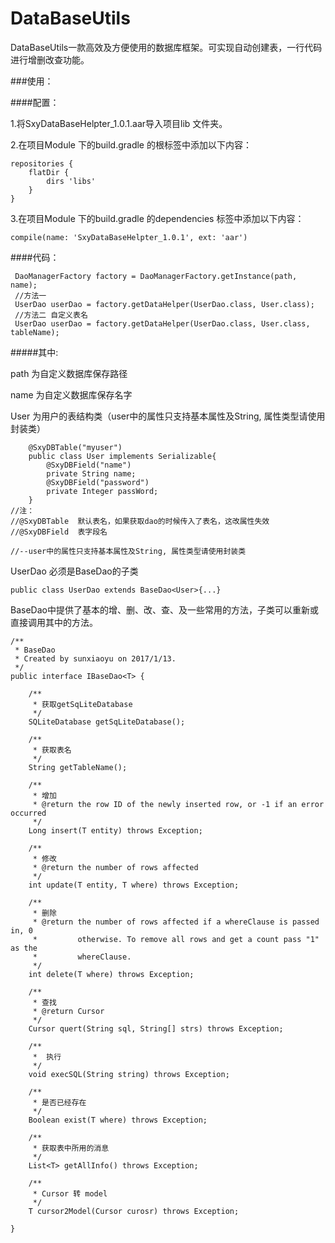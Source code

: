 # DataBaseUtils
DataBaseUtils一款高效及方便使用的数据库框架。可实现自动创建表，一行代码进行增删改查功能。


###使用：

####配置：

1.将SxyDataBaseHelpter_1.0.1.aar导入项目lib 文件夹。

2.在项目Module 下的build.gradle 的根标签中添加以下内容：

    repositories {
        flatDir {
            dirs 'libs'
        }
    }

3.在项目Module 下的build.gradle 的dependencies 标签中添加以下内容：

    compile(name: 'SxyDataBaseHelpter_1.0.1', ext: 'aar')
    
####代码：
 
     DaoManagerFactory factory = DaoManagerFactory.getInstance(path, name);
     //方法一
     UserDao userDao = factory.getDataHelper(UserDao.class, User.class);  
     //方法二 自定义表名
     UserDao userDao = factory.getDataHelper(UserDao.class, User.class, tableName);  
          
 
#####其中:

path 为自定义数据库保存路径

name 为自定义数据库保存名字
    
User 为用户的表结构类（user中的属性只支持基本属性及String, 属性类型请使用封装类）
    
       
        @SxyDBTable("myuser")       
        public class User implements Serializable{       
            @SxyDBField("name")     
            private String name;
            @SxyDBField("password")
            private Integer passWord;
        }
    //注：        
    //@SxyDBTable  默认表名，如果获取dao的时候传入了表名，这改属性失效
    //@SxyDBField  表字段名
    
    //--user中的属性只支持基本属性及String, 属性类型请使用封装类
               
UserDao 必须是BaseDao的子类

    public class UserDao extends BaseDao<User>{...}
    
BaseDao中提供了基本的增、删、改、查、及一些常用的方法，子类可以重新或直接调用其中的方法。

    /**
     * BaseDao
     * Created by sunxiaoyu on 2017/1/13.
     */
    public interface IBaseDao<T> {
    
        /**
         * 获取getSqLiteDatabase
         */
        SQLiteDatabase getSqLiteDatabase();
    
        /**
         * 获取表名
         */
        String getTableName();
        
        /**
         * 增加
         * @return the row ID of the newly inserted row, or -1 if an error occurred
         */
        Long insert(T entity) throws Exception;
    
        /**
         * 修改
         * @return the number of rows affected
         */
        int update(T entity, T where) throws Exception;
    
        /**
         * 删除
         * @return the number of rows affected if a whereClause is passed in, 0
         *         otherwise. To remove all rows and get a count pass "1" as the
         *         whereClause.
         */
        int delete(T where) throws Exception;
    
        /**
         * 查找
         * @return Cursor
         */
        Cursor quert(String sql, String[] strs) throws Exception;
    
        /**
         *  执行
         */
        void execSQL(String string) throws Exception;
    
        /**
         * 是否已经存在
         */
        Boolean exist(T where) throws Exception;
    
        /**
         * 获取表中所用的消息
         */
        List<T> getAllInfo() throws Exception;
    
        /**
         * Cursor 转 model
         */
        T cursor2Model(Cursor curosr) throws Exception;
    
    }
   

    
        
    
            
            
            
            
    
    
    
     
     
     
     
     
     
     
     
     
     
     
     
     
     
     
     
     
     
     
     
     
     
     
     
     
     
     
     
     
     